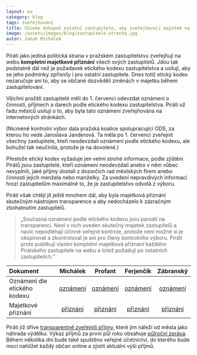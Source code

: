 ```yaml
---
layout: eu
category: blog
tags: zveřejňování
title: Chceme dokopat ostatní zastupitele, aby zveřejňovali majetek na webu
image: /assets/images/blog/zastupitele-strecha.jpg
autor: Jakub Michálek
---
```


Piráti jako jediná politická strana v pražském zastupitelstvu zveřejňují na webu **kompletní majetkové přiznání** všech svých zastupitelů. Jdou tak podstatně dál než je požadavek etického kodexu zastupitelstva a usilují, aby se jeho podmínky zpřísnily i pro ostatní zastupitele. Dnes totiž etický kodex nezaručuje ani to, aby se občané dozvěděli změnách v majetku během zastupitelování.

Všichni pražští zastupitelé měli do 1. červenci odevzdat oznámení o činnosti, příjmech a darech podle etického kodexu zastupitelstva. Piráti už řadu měsíců usilují o to, aby byla tato oznámení zveřejňována na internetových stránkách.

(Nicméně kontrolní výbor dala pražská koalice spolupracující ODS, za kterou ho vede Jaroslava Janderová. Ta měla po 1. červenci zveřejnit všechny zastupitele, kteří neodevzdali oznámení podle etického kodexu, ale bohužel tak neučinila, protože je na dovolené.)

Přestože etický kodex vyžaduje jen velmi strohé informace, podle zjištění Pirátů jsou zastupitelé, kteří oznámení neodevzdali anebo v něm vůbec nevyplnili, jaké příjmy dostali z dozorčích rad městských firem anebo činnosti jejich menžela nebo manželky. Za uvedení nepravdivých informací hrozí zastupitelům maximálně to, že je zastupitelstvo odvolá z výboru.

Piráti však chtějí jít ještě mnohem dál, aby byla majetková přiznání skutečným nástrojem transparence a aby nedocházelo k zázračným zbohatnutím zastupitelů.

> „Současná oznámení podle etického kodexu jsou parodií na transparenci. Není v nich uveden skutečný majetek zastupitelů a navíc nepodléhají účinné veřejné kontrole, protože není možné si je okopírovat a zkontrolovat je ani pro členy kontrolního výboru. Piráti proto publikují vlastní kompletní majetková přiznání každého Pirátského zastupitele na webu a totéž požadují po ostatních zastupitelích.“


|	**Dokument**     | Michálek  |   Profant | Ferjenčík |	Zábranský |
| :------------ | :--------: | :--------: | :--------: | :--------: |
| Oznámení dle etického kodexu |	[oznámení][et-jakub] |	[oznámení][et-ondra] |	 [oznámení][et-mikulas] |	 [oznámení][et-adam]	|
| Majetkové přiznání | [přiznání][mp-jakub] | [přiznání][mp-ondra] | [přiznání][mp-mikulas] | [přiznání][mp-adam] |

[et-jakub]: https://github.com/pirati-cz/KlubPraha/raw/master/priznani/eticky-kodex/2014/jakub/eticky_kodex_jakub_doplnek_signed.pdf

[et-ondra]: https://github.com/pirati-cz/KlubPraha/raw/master/priznani/eticky-kodex/2014/ondra/eticky_kodex_ondra.docx

[et-mikulas]: https://github.com/pirati-cz/KlubPraha/raw/master/priznani/eticky-kodex/2014/mikulas/prilohy.pdf

[et-adam]: https://github.com/pirati-cz/KlubPraha/raw/master/priznani/eticky-kodex/2014/adam/eticky_kodex_adam.pdf

[mp-jakub]: https://github.com/pirati-cz/KlubPraha/blob/master/priznani/jakub-michalek.md

[mp-ondra]: https://github.com/pirati-cz/KlubPraha/blob/master/priznani/ondrej-profant.md

[mp-mikulas]: https://github.com/pirati-cz/KlubPraha/blob/master/priznani/mikulas-ferjencik.md

[mp-adam]: https://github.com/pirati-cz/KlubPraha/blob/master/priznani/adam-zabransky.md


Piráti již dříve [transparentně zveřejnili příjmy](/transparentni-nahrady.html), které jim náleží od města jako náhrada výdělku. Výkaz příjmů za první půl roku obsahuje [půlroční zpráva](/assets/static/pulrocni-zprava-piratu-v-zhmp.pdf). Během několika dní bude také spuštěno veřejné účetnictví, do kterého bude moci nahlížet každý občan online a zjistit aktuální výši příjmů.
